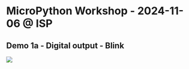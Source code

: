 # MicroPython Workshop - 2024-11-06 @ ISP


## Demo 1a - Digital output - Blink
<img with="100" src="https://github.com/user-attachments/assets/af4d2c6e-24a3-4919-a20c-a1978e68c92e">

